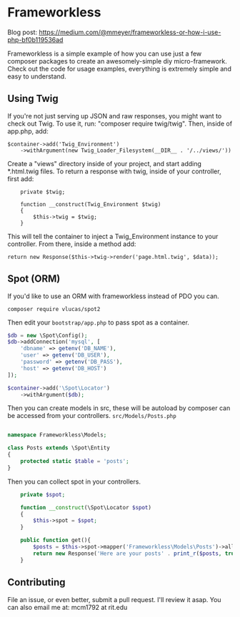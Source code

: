 # Frameworkless
Blog post: https://medium.com/@mmeyer/frameworkless-or-how-i-use-php-bf0b119536ad

Frameworkless is a simple example of how you can use just a few composer packages to create an awesomely-simple diy micro-framework. Check out the code for usage examples, everything is extremely simple and easy to understand.

## Using Twig
If you're not just serving up JSON and raw responses, you might want to check out Twig. To use it, run: "composer require twig/twig". Then, inside of app.php, add:
````
$container->add('Twig_Environment')
    ->withArgument(new Twig_Loader_Filesystem(__DIR__ . '/../views/'))
````
Create a "views" directory inside of your project, and start adding *.html.twig files. To return a response with twig, inside of your controller, first add:
````
    private $twig;

    function __construct(Twig_Environment $twig)
    {
        $this->twig = $twig;
    }
````
This will tell the container to inject a Twig_Environment instance to your controller. From there, inside a method add:
````
return new Response($this->twig->render('page.html.twig', $data));
````
## Spot (ORM)
If you'd like to use an ORM with frameworkless instead of PDO you can.

```
composer require vlucas/spot2
```

Then edit your ``bootstrap/app.php`` to pass spot as a container.

```php
$db = new \Spot\Config();
$db->addConnection('mysql', [
    'dbname' => getenv('DB_NAME'),
    'user' => getenv('DB_USER'),
    'password' => getenv('DB_PASS'),
    'host' => getenv('DB_HOST')
]);

$container->add('\Spot\Locator')
    ->withArgument($db);
```
Then you can create models in src, these will be autoload by composer can be accessed from your controllers. ``src/Models/Posts.php``

```php

namespace Frameworkless\Models;

class Posts extends \Spot\Entity
{
	protected static $table = 'posts';
}

```

Then you can collect spot in your controllers.

```php
    private $spot;

    function __construct(\Spot\Locator $spot)
    {
        $this->spot = $spot;
    }

    public function get(){
        $posts = $this->spot->mapper('Frameworkless\Models\Posts')->all() 
        return new Response('Here are your posts' . print_r($posts, true));
    }
```

## Contributing
File an issue, or even better, submit a pull request. I'll review it asap. You can also email me at: mcm1792 at rit.edu
